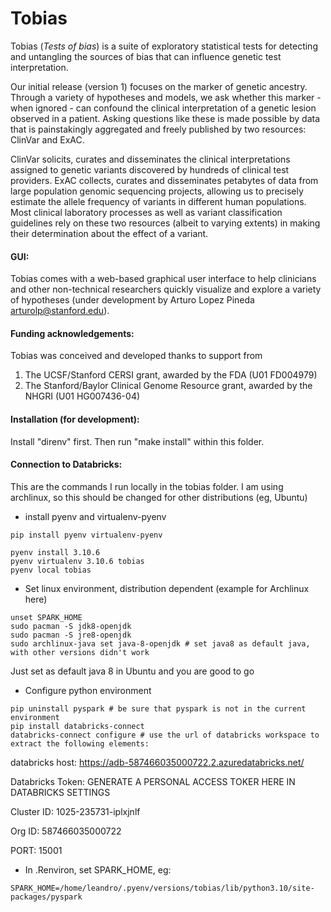 # Tobias
Tobias (_Tests of bias_) is a suite of exploratory statistical tests for detecting and untangling the sources of bias that can influence genetic test interpretation. 

Our initial release (version 1) focuses on the marker of genetic ancestry. Through a variety of hypotheses and models, we ask whether this marker - when ignored - can confound the clinical interpretation of a genetic lesion observed in a patient. Asking questions like these is made possible by data that is painstakingly aggregated and freely published by two resources: ClinVar and ExAC. 

ClinVar solicits, curates and disseminates the clinical interpretations assigned to genetic variants discovered by hundreds of clinical test providers. ExAC collects, curates and disseminates petabytes of data from large population genomic sequencing projects, allowing us to precisely estimate the allele frequency of variants in different human populations. Most clinical laboratory processes as well as variant classification guidelines rely on these two resources (albeit to varying extents) in making their determination about the effect of a variant.

#### GUI:
Tobias comes with a web-based graphical user interface to help clinicians and other non-technical researchers quickly visualize and explore a variety of hypotheses (under development by Arturo Lopez Pineda <arturolp@stanford.edu>).

#### Funding acknowledgements:
Tobias was conceived and developed thanks to support from  
1. The UCSF/Stanford CERSI grant, awarded by the FDA (U01 FD004979)
2. The Stanford/Baylor Clinical Genome Resource grant, awarded by the NHGRI (U01 HG007436-04)


#### Installation (for development):
Install "direnv" first. Then run "make install" within this folder.


#### Connection to Databricks:
This are the commands I run locally in the tobias folder. I am using archlinux, so this should be changed
for other distributions (eg, Ubuntu)


-  install pyenv and virtualenv-pyenv

```console
pip install pyenv virtualenv-pyenv

pyenv install 3.10.6
pyenv virtualenv 3.10.6 tobias
pyenv local tobias
```

-  Set linux environment, distribution dependent (example for Archlinux here)

```console
unset SPARK_HOME
sudo pacman -S jdk8-openjdk
sudo pacman -S jre8-openjdk
sudo archlinux-java set java-8-openjdk # set java8 as default java, with other versions didn't work
```

Just set as default java 8 in Ubuntu and you are good to go

- Configure python environment

```console
pip uninstall pyspark # be sure that pyspark is not in the current environment
pip install databricks-connect
databricks-connect configure # use the url of databricks workspace to extract the following elements:
```

databricks host: https://adb-587466035000722.2.azuredatabricks.net/

Databricks Token: GENERATE A PERSONAL ACCESS TOKER HERE IN DATABRICKS SETTINGS

Cluster ID: 1025-235731-iplxjnlf

Org ID: 587466035000722

PORT: 15001

- In .Renviron, set SPARK_HOME, eg:
```console
SPARK_HOME=/home/leandro/.pyenv/versions/tobias/lib/python3.10/site-packages/pyspark
```




